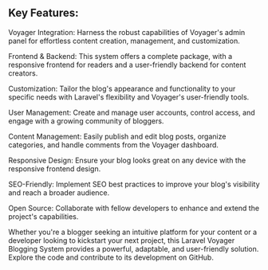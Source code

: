 ## Key Features:

Voyager Integration: Harness the robust capabilities of Voyager's admin panel for effortless content creation, management, and customization.

Frontend & Backend: This system offers a complete package, with a responsive frontend for readers and a user-friendly backend for content creators.

Customization: Tailor the blog's appearance and functionality to your specific needs with Laravel's flexibility and Voyager's user-friendly tools.

User Management: Create and manage user accounts, control access, and engage with a growing community of bloggers.

Content Management: Easily publish and edit blog posts, organize categories, and handle comments from the Voyager dashboard.

Responsive Design: Ensure your blog looks great on any device with the responsive frontend design.

SEO-Friendly: Implement SEO best practices to improve your blog's visibility and reach a broader audience.

Open Source: Collaborate with fellow developers to enhance and extend the project's capabilities.

Whether you're a blogger seeking an intuitive platform for your content or a developer looking to kickstart your next project, this Laravel Voyager Blogging System provides a powerful, adaptable, and user-friendly solution. Explore the code and contribute to its development on GitHub.
